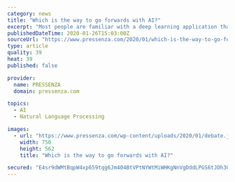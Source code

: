 ```yaml
---
category: news
title: "Which is the way to go forwards with AI?"
excerpt: "Most people are familiar with a deep learning application that involved an explicit notion of modularity and subroutines, such as Neural Module Networks or Neural Programming Interpreters like, Google Translate (GT ... methods to train artificial intelligence agents (AI) to understand human language instructions. Marcus and Bengio agreed ..."
publishedDateTime: 2020-01-26T15:03:00Z
sourceUrl: "https://www.pressenza.com/2020/01/which-is-the-way-to-go-forwards-with-ai/"
type: article
quality: 39
heat: 39
published: false

provider:
  name: PRESSENZA
  domain: pressenza.com

topics:
  - AI
  - Natural Language Processing

images:
  - url: "https://www.pressenza.com/wp-content/uploads/2020/01/debate.jpg"
    width: 750
    height: 562
    title: "Which is the way to go forwards with AI?"

secured: "E4sr9dWMtBqpW4xp659tqg6Jm404BtVPtNYWtMiWHKgNnVgDddLPGS6tJDh3GR0iWArDWVulokZ4aK666T9fk3UrQp9GxaASJLvVea1me9byPpD7nPIecjqdjO+zAHO75Fau6Rb+pm+a5WxcVaJN71yDUitch1w6IAoLcoDIRIl8UpeDtDJ+LsrBdoMQSaAhJ0k+aUSVRI7XLBpAe6lZSX7fif1c6LiH1J+h2PvyMQ6gIR3sED9i4nlu3RwCwozUgY9cFV4D4dMke4ieYjd0fd0IW/vngYrWHWnHl2KP4DZIIAIYpRmlvibFRKG/vnKI;NJE4CQZ9X3SJHQrixsaz6g=="
---
```


